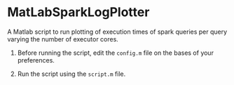 # MatLabSparkLogPlotter
A Matlab script to run plotting of execution times of spark queries per query varying the number of executor cores.
1. Before running the script, edit the ```config.m``` file on the bases
of your preferences.

2. Run the script using the ```script.m``` file.
